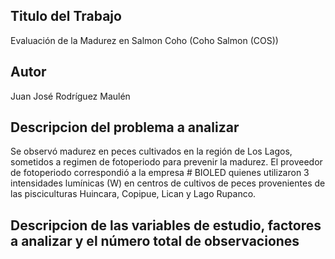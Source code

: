 ## Titulo del Trabajo
Evaluación de la Madurez en Salmon Coho (Coho Salmon (COS))

## Autor
Juan José Rodríguez Maulén

## Descripcion del problema a analizar
Se observó madurez en peces cultivados en la región de Los Lagos, sometidos a regimen de fotoperiodo para prevenir la madurez. El proveedor de fotoperiodo correspondió a la empresa # BIOLED quienes utilizaron 3 intensidades lumínicas (W) en centros de cultivos de peces provenientes de las pisciculturas  Huincara, Copipue, Lican y Lago Rupanco. 

## Descripcion de las variables de estudio, factores a analizar y el número total de observaciones
